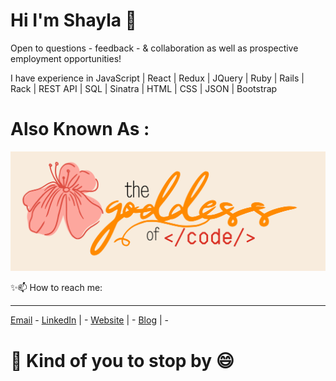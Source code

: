 
# Hi I'm Shayla 👋

Open to questions - feedback - & collaboration as well as prospective employment opportunities! <br> 

I have experience in JavaScript | React | Redux | JQuery | Ruby | Rails | Rack | REST API | SQL | Sinatra | HTML | CSS | JSON | Bootstrap 

# Also Known As :

[![Shayla's GitHub Banner](./assets/cover.png)](https://braydoncoyer.dev)

 ✨📫 How to reach me: <hr>
 [Email](https://pages.github.com/)  - 
 [LinkedIn](https://pages.github.com/) | - 
 [Website](https://pages.github.com/) | -
 [Blog](https://pages.github.com/) | -

# 🌱 Kind of you to stop by 😄

